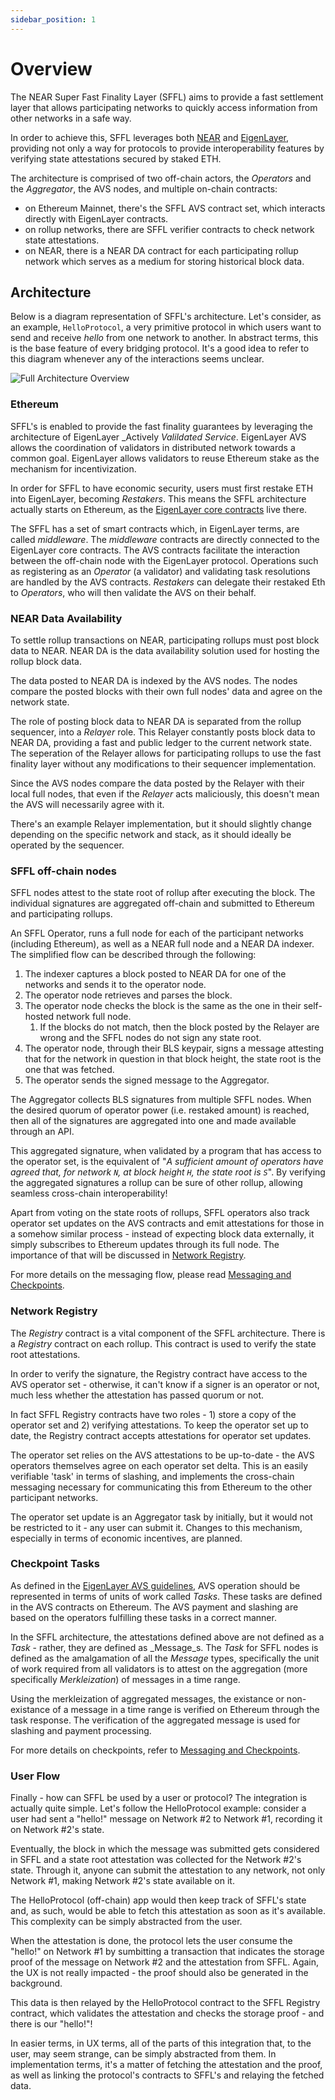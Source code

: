```yaml
---
sidebar_position: 1
---
```


# Overview

The NEAR Super Fast Finality Layer (SFFL) aims to provide a fast settlement
layer that allows participating networks to quickly access information from
other networks in a safe way.

In order to achieve this, SFFL leverages both [NEAR](https://near.org) and
[EigenLayer](https://www.eigenlayer.xyz), providing not only a way for
protocols to provide interoperability features by verifying state attestations
secured by staked ETH.

The architecture is comprised of two off-chain actors, the _Operators_ and the
_Aggregator_, the AVS nodes, and multiple on-chain contracts:
* on Ethereum Mainnet, there's the SFFL AVS contract set, which interacts
directly with EigenLayer contracts.
* on rollup networks, there are SFFL verifier contracts to check
network state attestations.
* on NEAR, there is a NEAR DA contract for each participating rollup network which
serves as a medium for storing historical block data.

## Architecture

Below is a diagram representation of SFFL's architecture. Let's consider, as an
example, `HelloProtocol`, a very primitive protocol in which users want to send
and receive _hello_ from one network to another. In abstract terms, this is the
base feature of every bridging protocol. It's a good idea to refer to this
diagram whenever any of the interactions seems unclear.

![Full Architecture Overview](./img/full_architecture_overview.svg)

### Ethereum

SFFL's is enabled to provide the fast finality guarantees by leveraging the architecture of
EigenLayer _Actively _Valildated Service_. EigenLayer AVS allows the coordination of validators in
distributed network towards a common goal. EigenLayer allows validators to reuse Ethereum stake as
the mechanism for incentivization.
<!-- TODO: fix the last sentence -->

In order for SFFL to have economic security, users must first restake ETH into EigenLayer, becoming
_Restakers_. This means the SFFL architecture actually starts on Ethereum, as the [EigenLayer core
contracts](https://github.com/Layr-Labs/eigenlayer-contracts/tree/dev/docs) live there.

The SFFL has a set of smart contracts which, in EigenLayer terms, are called _middleware_. The
_middleware_ contracts are directly connected to the EigenLayer core contracts. The AVS contracts
facilitate the interaction between the off-chain node with the EigenLayer protocol. Operations such
as registering as an _Operator_ (a validator) and validating task resolutions are handled by the AVS
contracts. _Restakers_ can delegate their restaked Eth to _Operators_, who will then validate the
AVS on their behalf.

### NEAR Data Availability

To settle rollup transactions on NEAR, participating rollups must post block data to NEAR.
NEAR DA is the data availability solution used for hosting the rollup block data.

The data posted to NEAR DA is indexed by the AVS nodes. The nodes compare the posted blocks with
their own full nodes' data and agree on the network state. 

The role of posting block data to NEAR DA is separated from the rollup sequencer, into a _Relayer_
role. This Relayer constantly posts block data to NEAR DA, providing a fast and public ledger to the current network state. The seperation of the Relayer allows for participating rollups to use the
fast finality layer without any modifications to their sequencer implementation.

Since the AVS nodes compare the data posted by the Relayer with their local full nodes, that even if the _Relayer_ acts maliciously, this doesn't mean the AVS will necessarily agree with it.

There's an example Relayer implementation, but it should slightly change
depending on the specific network and stack, as it should ideally be
operated by the sequencer.

### SFFL off-chain nodes

SFFL nodes attest to the state root of rollup after executing the block. The individual signatures
are aggregated off-chain and submitted to Ethereum and participating rollups.

An SFFL Operator, runs a full node for each of the participant networks (including Ethereum), as
well as a NEAR full node and a NEAR DA indexer. The simplified flow can be described through the
following:

1. The indexer captures a block posted to NEAR DA for one of the networks and sends it to the operator node.
2. The operator node retrieves and parses the block.
3. The operator node checks the block is the same as the one in their
self-hosted network full node.
    1. If the blocks do not match, then the block posted by the Relayer are wrong and the SFFL nodes do not sign any state root.
4. The operator node, through their BLS keypair, signs a message attesting
that for the network in question in that block height, the state root is the
one that was fetched.
5. The operator sends the signed message to the Aggregator.

The Aggregator collects BLS signatures from multiple SFFL nodes. When
the desired quorum of operator power (i.e. restaked amount) is reached, then
all of the signatures are aggregated into one and made available through an
API.

This aggregated signature, when validated by a program that has access to the
operator set, is the equivalent of "_A sufficient amount of operators have agreed
that, for network `N`, at block height `H`, the state root is `S`_". By verifying the aggregated signatures a rollup can be sure of other rollup, allowing seamless cross-chain interoperability!

Apart from voting on the state roots of rollups, SFFL operators also track operator set updates on
the AVS contracts and emit attestations for those in a somehow similar process - instead of
expecting block data externally, it simply subscribes to Ethereum updates through its
full node. The importance of that will be discussed in
[Network Registry](#network-registry).

For more details on the messaging flow, please read
[Messaging and Checkpoints](./messaging_and_checkpoints.md).

### Network Registry

The _Registry_ contract is a vital component of the SFFL architecture. There is a _Registry_
contract on each rollup. This contract is used to verify the state root attestations.

In order to verify the signature, the Registry contract have access to the AVS operator
set - otherwise, it can't know if a signer is an operator or not, much less
whether the attestation has passed quorum or not.

In fact SFFL Registry contracts have two roles - 1) store a copy of the
operator set and 2) verifying attestations. To keep the operator set
up to date, the Registry contract accepts attestations for operator set updates.

The operator set relies on the AVS attestations to be
up-to-date - the AVS operators themselves agree on each operator set delta.
This is an easily verifiable 'task' in terms of slashing, and implements the
cross-chain messaging necessary for communicating this from Ethereum to the
other participant networks.

The operator set update is an Aggregator task by initially, but it would not be restricted to it -
any user can submit it. Changes to this mechanism, especially in terms of economic incentives, are
planned.

### Checkpoint Tasks

As defined in the [EigenLayer AVS guidelines](https://docs.eigenlayer.xyz/eigenlayer/avs-guides/first-steps-towards-designing-an-avs), AVS operation should be represented in terms of units of work called _Tasks_. These tasks are defined in the AVS contracts on Ethereum. The AVS payment and slashing are based on the operators fulfilling these tasks in a correct manner.

In the SFFL architecture, the attestations defined above are not defined as a _Task_ - rather, they
are defined as _Message_s. The _Task_ for SFFL nodes is defined as the amalgamation of all the
_Message_ types, specifically the unit of work required from all validators is to attest on the
aggregation (more specifically _Merkleization_) of messages in a time range.

Using the merkleization of aggregated messages, the existance or non-existance of a message in a
time range is verified on Ethereum through the task response. The verification of the aggregated
message is used for slashing and payment processing.

For more details on checkpoints, refer to
[Messaging and Checkpoints](./messaging_and_checkpoints.md).

### User Flow

Finally - how can SFFL be used by a user or protocol? The integration is
actually quite simple. Let's follow the HelloProtocol example: consider a user
had sent a "hello!" message on Network #2 to Network #1, recording it on
Network #2's state.

Eventually, the block in which the message was submitted gets considered in
SFFL and a state root attestation was collected for the Network #2's state.
Through it, anyone can submit the attestation to any network, not only Network
#1, making Network #2's state available on it.

The HelloProtocol (off-chain) app would then keep track of SFFL's state and,
as such, would be able to fetch this attestation as soon as it's available.
This complexity can be simply abstracted from the user.

When the attestation is done, the protocol lets the user consume the "hello!"
on Network #1 by sumbitting a transaction that indicates the storage proof
of the message on Network #2 and the attestation from SFFL. Again, the UX is
not really impacted - the proof should also be generated in the background.

This data is then relayed by the HelloProtocol contract to the SFFL Registry
contract, which validates the attestation and checks the storage proof - and
there is our "hello!"!

In easier terms, in UX terms, all of the parts of this integration that, to
the user, may seem strange, can be simply abstracted from them. In
implementation terms, it's a matter of fetching the attestation and the proof,
as well as linking the protocol's contracts to SFFL's and relaying the fetched
data.
